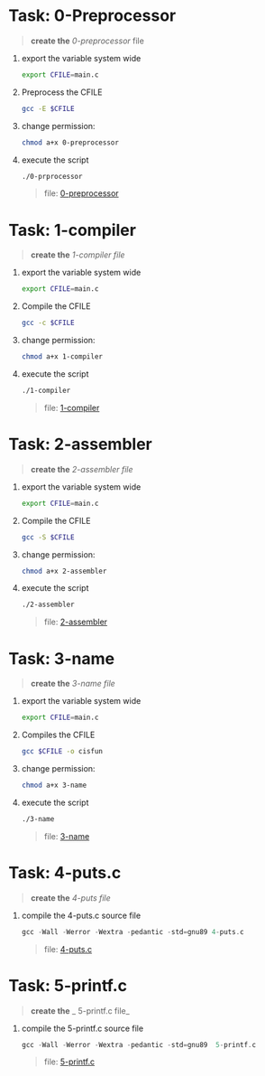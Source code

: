 # Task: 0-Preprocessor

> **create the** _0-preprocessor_ file

1. export the variable system wide
   ```bash
   export CFILE=main.c
   ```
2. Preprocess the CFILE
   ```bash
   gcc -E $CFILE
   ```
3. change permission:
   ```bash
   chmod a+x 0-preprocessor
   ```
4. execute the script
   ```bash
   ./0-prprocessor
   ```
   > file: [0-preprocessor](0-preprocessor)

# Task: 1-compiler

> **create the** _1-compiler file_

1. export the variable system wide
   ```bash
   export CFILE=main.c
   ```
2. Compile the CFILE
   ```bash
   gcc -c $CFILE
   ```
3. change permission:
   ```bash
   chmod a+x 1-compiler
   ```
4. execute the script

   ```bash
   ./1-compiler
   ```

   > file: [1-compiler](1-compiler)

# Task: 2-assembler

> **create the** _2-assembler file_

1. export the variable system wide
   ```bash
   export CFILE=main.c
   ```
2. Compile the CFILE
   ```bash
   gcc -S $CFILE
   ```
3. change permission:
   ```bash
   chmod a+x 2-assembler
   ```
4. execute the script

   ```bash
   ./2-assembler
   ```

   > file: [2-assembler](2-assembler)

# Task: 3-name

> **create the** _3-name file_

1. export the variable system wide
   ```bash
   export CFILE=main.c
   ```
2. Compiles the CFILE
   ```bash
   gcc $CFILE -o cisfun
   ```
3. change permission:
   ```bash
   chmod a+x 3-name
   ```
4. execute the script
   ```bash
   ./3-name
   ```
   > file: [3-name](3-name)

# Task: 4-puts.c

> **create the** _4-puts file_

1. compile the 4-puts.c source file
   ```c
   gcc -Wall -Werror -Wextra -pedantic -std=gnu89 4-puts.c
   ```
   > file: [4-puts.c](4-puts.c)

# Task: 5-printf.c

> **create the** _ 5-printf.c file_

1. compile the  5-printf.c source file
   ```c
   gcc -Wall -Werror -Wextra -pedantic -std=gnu89  5-printf.c
   ```
   > file: [ 5-printf.c]( 5-printf.c)
